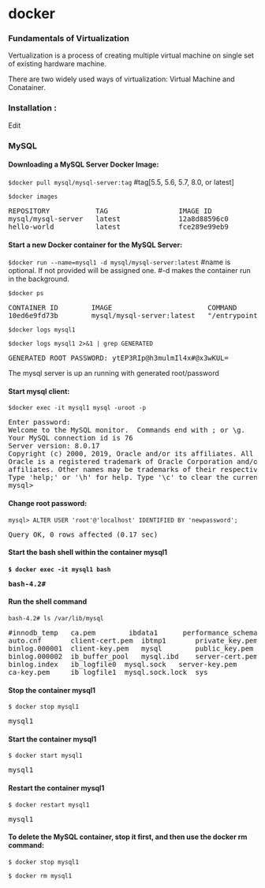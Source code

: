 # docker

<html><body>
  <section>
  <h3>Fundamentals of Virtualization</h3>
  <p>Vertualization is a process of creating multiple virtual machine on single set of existing hardware machine.</p> 
   <p>There are two widely used ways of virtualization: Virtual Machine and Conatainer.
  </section>  
  <section>
  <h3>Installation :</h3>
    <p>Edit</p>
  </section>
  <section>
    <h3> MySQL</h3>
    <h4>Downloading a MySQL Server Docker Image:</h4>  
    <p><code>$docker pull mysql/mysql-server:tag</code>  #tag[5.5, 5.6, 5.7, 8.0, or latest]</p>
    <p><code>$docker images</code></p>
    <pre>REPOSITORY           TAG                 IMAGE ID            CREATED             SIZE
mysql/mysql-server   latest              12a8d88596c0        4 days ago          294MB
hello-world          latest              fce289e99eb9        6 months ago        1.84kB
</pre>
    <h4>Start a new Docker container for the MySQL Server:</h4>
  <p><code>$docker run --name=mysql1 -d mysql/mysql-server:latest</code> #name is optional. If not provided will be assigned one. #-d  makes the container run in the background.<p>
     <p><code>$docker ps</code></p>
    <pre>CONTAINER ID        IMAGE                       COMMAND                  CREATED             STATUS                   PORTS                 NAMES
10ed6e9fd73b        mysql/mysql-server:latest   "/entrypoint.sh mysq…"   About an hour ago   Up 5 minutes (healthy)   3306/tcp, 33060/tcp   mysql1
</pre>
    <p><code>$docker logs mysql1</code></p> 
    <p><code>$docker logs mysql1 2>&1 | grep GENERATED</code></p>
    <pre>GENERATED ROOT PASSWORD: ytEP3RIp@h3mulmIl4x#@x3wKUL=</pre>
    <p>The mysql server is up an running with generated root/password</p>
    <h4>Start mysql client:</h4>
    <p><code>$docker exec -it mysql1 mysql -uroot -p</code></p>
    <pre>Enter password: 
Welcome to the MySQL monitor.  Commands end with ; or \g.
Your MySQL connection id is 76
Server version: 8.0.17
Copyright (c) 2000, 2019, Oracle and/or its affiliates. All rights reserved.
Oracle is a registered trademark of Oracle Corporation and/or its
affiliates. Other names may be trademarks of their respective owners.
Type 'help;' or '\h' for help. Type '\c' to clear the current input statement.
mysql&gt;</pre>
<h4>Change root password:</h4>
<p><code>mysql&gt; ALTER USER 'root'@'localhost' IDENTIFIED BY 'newpassword';</code></p>
 <pre>Query OK, 0 rows affected (0.17 sec)</pre> 
 <h4>Start the bash shell within the container mysql1<h4>
  <p><code>$ docker exec -it mysql1 bash </code></p>
  <pre>bash-4.2# </pre>
  <h4>Run the shell command</h4>
  <p><code>bash-4.2# ls /var/lib/mysql</code></p>
  <pre>#innodb_temp   ca.pem		ibdata1		 performance_schema  undo_001
auto.cnf       client-cert.pem	ibtmp1		 private_key.pem     undo_002
binlog.000001  client-key.pem	mysql		 public_key.pem
binlog.000002  ib_buffer_pool	mysql.ibd	 server-cert.pem
binlog.index   ib_logfile0	mysql.sock	 server-key.pem
ca-key.pem     ib_logfile1	mysql.sock.lock  sys
</pre>
  <h4>Stop the container mysql1</h4>
  <p><code>$ docker stop mysql1</code></p>
  <pre>mysql1</pre>
  <h4>Start the container mysql1</h4>
  <p><code>$ docker start mysql1</code></p>
  <pre>mysql1</pre>
  <h4>Restart the container mysql1</h4>
  <p><code>$ docker restart mysql1</code></p>
  <pre>mysql1</pre>
  <h4>To delete the MySQL container, stop it first, and then use the docker rm command:</h4>
  <p><code>$ docker stop mysql1</code></p>
  <p><code>$ docker rm mysql1</code></p>
  
  
  </section>  
    
</body></html>
